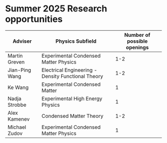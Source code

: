 # Summer 2025 Research opportunities

| Adviser | Physics Subfield | Number of possible openings |
| ----------------------- | --------------------- | ---- |
| Martin Greven | Experimental Condensed Matter Physics | 1-2 |
| Jian-Ping Wang | Electrical Engineering - Density Functional Theory | 1-2 |
| Ke Wang | Experimental Condensed Matter | 1 |
| Nadja Strobbe | Experimental High Energy Physics | 1 |
| Alex Kamenev | Condensed Matter Theory | 1-2 |
| Michael Zudov | Experimental Condensed Matter Physics | 1 |


